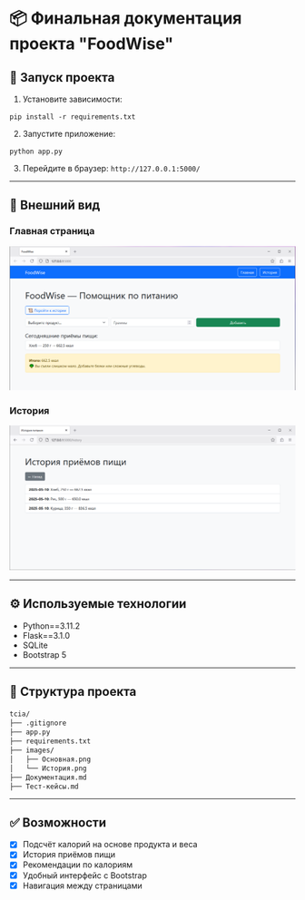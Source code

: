 # 📦 Финальная документация проекта "FoodWise"

## 🚀 Запуск проекта

1. Установите зависимости:

```
pip install -r requirements.txt
```

2. Запустите приложение:

```
python app.py
```

3. Перейдите в браузер: `http://127.0.0.1:5000/`

---

## 🧪 Внешний вид

### Главная страница

![Главная](images/Главная.png)

### История

![История](images/История.png)

---

## ⚙️ Используемые технологии

- Python==3.11.2
- Flask==3.1.0
- SQLite
- Bootstrap 5

---

## 📁 Структура проекта

```
tcia/
├── .gitignore
├── app.py
├── requirements.txt
├── images/
│   ├── Основная.png
│   └── История.png
├── Документация.md
├── Тест-кейсы.md
```

---

## ✅ Возможности

- [x] Подсчёт калорий на основе продукта и веса
- [x] История приёмов пищи
- [x] Рекомендации по калориям
- [x] Удобный интерфейс с Bootstrap
- [x] Навигация между страницами
